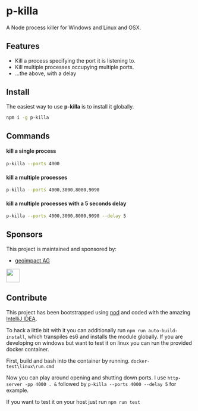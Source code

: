 # p-killa

A Node process killer for Windows and Linux and OSX.

## Features

- Kill a process specifying the port it is listening to.
- Kill multiple processes occupying multiple ports.
- ...the above, with a delay

## Install

The easiest way to use **p-killa** is to install it globally.

```bash
npm i -g p-killa
```

## Commands

#### kill a single process
```bash
p-killa --ports 4000
```
#### kill a multiple processes
```bash
p-killa --ports 4000,3000,8080,9090
```
#### kill a multiple processes with a 5 seconds delay

```bash
p-killa --ports 4000,3000,8080,9090 --delay 5
```

## Sponsors

This project is maintained and sponsored by:
 - [geoimpact AG](https://www.geoimpact.ch/) 
 
 
 <img src="https://media.licdn.com/dms/image/C560BAQGttJNI4vTkjQ/company-logo_400_400/0?e=1559174400&v=beta&t=7Wkzk_JfKBHSMQfQlP_K1nxnzdpBxJF26vSET_1IEHw" height="36">

## Contribute
This project has been bootstrapped using [nod](https://github.com/diegohaz/nod) and coded with the amazing
 [IntelliJ IDEA](https://www.jetbrains.com/idea/).

To hack a little bit with it you can additionally run ``npm run auto-build-install``, which transpiles es6 and installs
 the module globally.
If you are developing on windows but want to test it on linux you can run the provided docker container.

First, build and bash into the container by running.
``
docker-test\linux\run.cmd
``

Now you can play around opening and shutting down ports. I use ``http-server -pp 4000 . &`` followed by 
``p-killa --ports 4000 --delay 5`` for example.

If you want to test it on your host just run ``npm run test``



